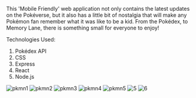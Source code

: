 This 'Mobile Friendly' web application not only contains the latest updates on the Pokéverse, but it also has a little bit of nostalgia that will make any Pokémon fan remember what it was like to be a kid. From the Pokédex, to Memory Lane, there is something small for everyone to enjoy!

Technologies Used:
1) Pokédex API 
2) CSS 
4) Express 
5) React
6) Node.js

![pkmn1](https://user-images.githubusercontent.com/99705240/214627731-ec6cdc6c-6278-4260-a2fb-3b7f53a80bb0.JPG)
![pkmn2](https://user-images.githubusercontent.com/99705240/214627846-8eef3152-e997-42e7-883e-a18fe331298c.JPG)
![pkmn3](https://user-images.githubusercontent.com/99705240/214627854-50fea515-c7dd-4aa5-a388-77922a1edfbb.JPG)
![pkmn4](https://user-images.githubusercontent.com/99705240/214631079-8bd0e764-c9df-4e3e-8f73-d7d4f5d6e049.JPG)
![pkmn5](https://user-images.githubusercontent.com/99705240/214631092-c91076e4-1af0-455f-86bc-be11a24b988a.JPG)
![5](https://user-images.githubusercontent.com/99705240/214631508-a99e0d45-7ebb-4e6c-91a5-aaa265279dd3.JPG)
![6](https://user-images.githubusercontent.com/99705240/214631514-b4e0c851-86fa-4b37-b6c0-9228ac77ee87.JPG)
